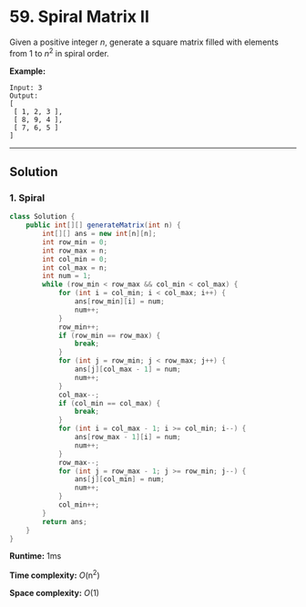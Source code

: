 # 59. Spiral Matrix II

Given a positive integer *n*, generate a square matrix filled with elements from 1 to *n*<sup>2</sup> in spiral order.

**Example:**

```
Input: 3
Output:
[
 [ 1, 2, 3 ],
 [ 8, 9, 4 ],
 [ 7, 6, 5 ]
]
```

---

## Solution

### 1. Spiral

```java
class Solution {
    public int[][] generateMatrix(int n) {
        int[][] ans = new int[n][n];
        int row_min = 0;
        int row_max = n;
        int col_min = 0;
        int col_max = n;
        int num = 1;
        while (row_min < row_max && col_min < col_max) {
            for (int i = col_min; i < col_max; i++) {
                ans[row_min][i] = num;
                num++;
            }
            row_min++;
            if (row_min == row_max) {
                break;
            }
            for (int j = row_min; j < row_max; j++) {
                ans[j][col_max - 1] = num;
                num++;
            }
            col_max--;
            if (col_min == col_max) {
                break;
            }
            for (int i = col_max - 1; i >= col_min; i--) {
                ans[row_max - 1][i] = num;
                num++;
            }
            row_max--;
            for (int j = row_max - 1; j >= row_min; j--) {
                ans[j][col_min] = num;
                num++;
            }
            col_min++;
        }
        return ans;
    }
}
```

**Runtime:** 1ms

**Time complexity:** *O*(n<sup>2</sup>)

**Space complexity:** *O*(1)



